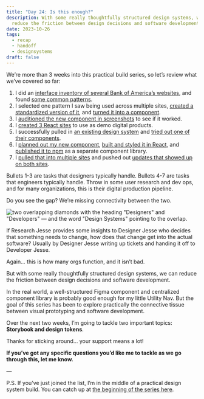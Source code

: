 ```yaml
---
title: "Day 24: Is this enough?"
description: With some really thoughtfully structured design systems, we can
  reduce the friction between design decisions and software development.
date: 2023-10-26
tags:
  - recap
  - handoff
  - designsystems
draft: false
---
```

We’re more than 3 weeks into this practical build series, so let’s review what we’ve covered so far:

1. I did an [interface inventory of several Bank of America’s websites](https://practicaldesignsystems.com/daily/day-1-starting-an-interface-inventory/), and found [some common patterns](https://practicaldesignsystems.com/daily/day-2-looking-for-common-patterns/).
2. I selected one pattern I saw being used across multiple sites, [created a standardized version of it](https://practicaldesignsystems.com/daily/day-3-extracting-patterns-with-a-commonality-spectrum/), and [turned it into a component](https://practicaldesignsystems.com/daily/day-4-building-a-component/).
3. I [auditioned the new component in screenshots](https://practicaldesignsystems.com/daily/day-10-gathering-feedback-from-teams/) to see if it worked.
4. I [created 3 React sites](https://practicaldesignsystems.com/daily/day-13-i-need-products/) to use as demo digital products.
5. I successfully pulled in [an existing design system](https://practicaldesignsystems.com/daily/day-14-using-an-existing-design-system/) and [tried out one of their components](https://practicaldesignsystems.com/daily/day-16-someone-else-s-component-in-my-app/).
6. I [planned out my new component](https://practicaldesignsystems.com/daily/day-18-planning-my-new-component/), [built and styled it in React](https://practicaldesignsystems.com/daily/day-19-building-my-new-component/), and [published it to npm](https://practicaldesignsystems.com/daily/day-21-publishing-my-component/) as a separate component library. 
7. I [pulled that into multiple sites](https://practicaldesignsystems.com/daily/day-22-import-a-component-into-the-origin-product/) and pushed out [updates that showed up on both sites](https://practicaldesignsystems.com/daily/day-23-one-component-in-multiple-products/).

Bullets 1-3 are tasks that designers typically handle. Bullets 4-7 are tasks that engineers typically handle. Throw in some user research and dev ops, and for many organizations, this is their digital production pipeline.

Do you see the gap? We’re missing connectivity between the two.

![two overlapping diamonds with the heading "Designers" and "Developers" — and the word "Design Systems" pointing to the overlap.](/assets/i/post-bofa-25-1.png)

If Research Jesse provides some insights to Designer Jesse who decides that something needs to change, how does that change get into the actual software? Usually by Designer Jesse writing up tickets and handing it off to Developer Jesse.

Again… this is how many orgs function, and it isn’t bad. 

But with some really thoughtfully structured design systems, we can reduce the friction between design decisions and software development.

In the real world, a well-structured Figma component and centralized component library is probably good enough for my little Utility Nav.  But the goal of this series has been to explore practically the connective tissue between visual prototyping and software development.

Over the next two weeks, I’m going to tackle two important topics: **Storybook and design tokens**.

Thanks for sticking around… your support means a lot!

**If you’ve got any specific questions you’d like me to tackle as we go through this, let me know.**

—

P.S. If you’ve just joined the list, I’m in the middle of a practical design system build. You can catch up at [the beginning of the series here](https://practicaldesignsystems.com/daily/let-s-build-a-design-system/).